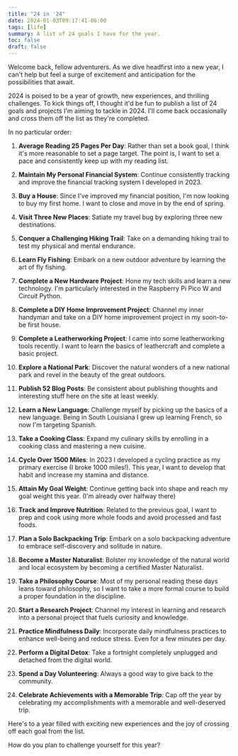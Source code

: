 ```yaml
---
title: "24 in '24"
date: 2024-01-03T09:17:41-06:00
tags: [life]
summary: A list of 24 goals I have for the year.
toc: false
draft: false
---
```


Welcome back, fellow adventurers. As we dive headfirst into a new year, I can't help but feel a surge of excitement and anticipation for the possibilities that await. 

2024 is poised to be a year of growth, new experiences, and thrilling challenges. To kick things off, I thought it'd be fun to publish a list of 24 goals and projects I'm aiming to tackle in 2024. I'll come back occasionally and cross them off the list as they're completed.

In no particular order:

1. **Average Reading 25 Pages Per Day**: Rather than set a book goal, I think it's more reasonable to set a page target. The point is, I want to set a pace and consistently keep up with my reading list.

1. **Maintain My Personal Financial System**: Continue consistently tracking and improve the financial tracking system I developed in 2023.

1. **Buy a House**: Since I've improved my financial position, I'm now looking to buy my first home. I want to close and move in by the end of spring.

1. **Visit Three New Places**: Satiate my travel bug by exploring three new destinations.

1. **Conquer a Challenging Hiking Trail**: Take on a demanding hiking trail to test my physical and mental endurance.

1. **Learn Fly Fishing**: Embark on a new outdoor adventure by learning the art of fly fishing.

1. **Complete a New Hardware Project**: Hone my tech skills and learn a new technology. I'm particularly interested in the Raspberry Pi Pico W and Circuit Python.

1. **Complete a DIY Home Improvement Project**: Channel my inner handyman and take on a DIY home improvement project in my soon-to-be first house.

1. **Complete a Leatherworking Project**: I came into some leatherworking tools recently. I want to learn the basics of leathercraft and complete a basic project.

1. **Explore a National Park**: Discover the natural wonders of a new national park and revel in the beauty of the great outdoors.

1. **Publish 52 Blog Posts**: Be consistent about publishing thoughts and interesting stuff here on the site at least weekly.

1. **Learn a New Language**: Challenge myself by picking up the basics of a new language. Being in South Louisiana I grew up learning French, so now I'm targeting Spanish.

1. **Take a Cooking Class**: Expand my culinary skills by enrolling in a cooking class and mastering a new cuisine.

1. **Cycle Over 1500 Miles**: In 2023 I developed a cycling practice as my primary exercise (I broke 1000 miles!). This year, I want to develop that habit and increase my stamina and distance.

1. **Attain My Goal Weight**: Continue getting back into shape and reach my goal weight this year. (I'm already over halfway there)

1. **Track and Improve Nutrition**: Related to the previous goal, I want to prep and cook using more whole foods and avoid processed and fast foods.

1. **Plan a Solo Backpacking Trip**: Embark on a solo backpacking adventure to embrace self-discovery and solitude in nature.

1. **Become a Master Naturalist**: Bolster my knowledge of the natural world and local ecosystem by becoming a certified Master Naturalist.

1. **Take a Philosophy Course**: Most of my personal reading these days leans toward philosophy, so I want to take a more formal course to build a proper foundation in the discipline.

1. **Start a Research Project**: Channel my interest in learning and research into a personal project that fuels curiosity and knowledge.

1. **Practice Mindfulness Daily**: Incorporate daily mindfulness practices to enhance well-being and reduce stress. Even for a few minutes per day.

1. **Perform a Digital Detox**: Take a fortnight completely unplugged and detached from the digital world.

1. **Spend a Day Volunteering**: Always a good way to give back to the community.

1. **Celebrate Achievements with a Memorable Trip**: Cap off the year by celebrating my accomplishments with a memorable and well-deserved trip.

Here's to a year filled with exciting new experiences and the joy of crossing off each goal from the list. 

How do you plan to challenge yourself for this year?